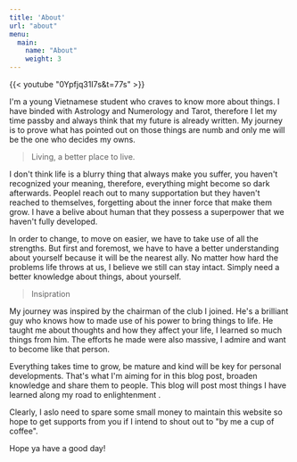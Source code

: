 ```yaml
---
title: 'About'
url: "about"
menu:
  main:
    name: "About"
    weight: 3
---
```

{{< youtube "0Ypfjq31I7s&t=77s" >}}

I'm a young Vietnamese student who craves to know more about things. I have binded with Astrology and Numerology and Tarot, therefore I let my time passby and always think that my future is already written. My journey is to prove what has pointed out on those things are numb and only me will be the one who decides my owns. 

> Living, a better place to live. 

I don't think life is a blurry thing that always make you suffer, you haven't recognized your meaning, therefore, everything might become so dark afterwards. Peoplel reach out to many supportation but they haven't reached to themselves, forgetting about the inner force that make them grow. I have a belive about human that they possess a superpower that we haven't fully developed. 

In order to change, to move on easier, we have to take use of all the strengths. But first and foremost, we have to have a better understanding about yourself because it will be the nearest ally. No matter how hard the problems life throws at us, I believe we still can stay intact. Simply need a better knowledge about things, about yourself. 

> Insipration

My journey was inspired by the chairman of the club I joined. He's a brilliant guy who knows how to made use of his power to bring things to life. He taught me about thoughts and how they affect your life, I learned so much things from him. The efforts he made were also massive, I admire and want to become like that person. 

Everything takes time to grow, be mature and kind will be key for personal developments. That's what I'm aiming for in this blog post, broaden knowledge and share them to people. This blog will post most things I have learned along my road to enlightenment . 

Clearly, I aslo need to spare some small money to maintain this website so hope to get supports from you if I intend to shout out to "by me a cup of coffee". 

Hope ya have a good day!